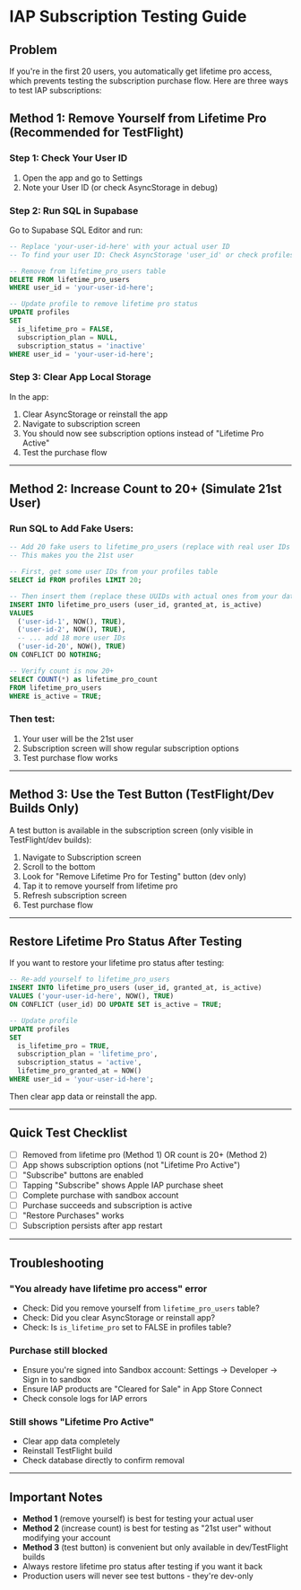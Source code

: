 # IAP Subscription Testing Guide

## Problem
If you're in the first 20 users, you automatically get lifetime pro access, which prevents testing the subscription purchase flow. Here are three ways to test IAP subscriptions:

## Method 1: Remove Yourself from Lifetime Pro (Recommended for TestFlight)

### Step 1: Check Your User ID
1. Open the app and go to Settings
2. Note your User ID (or check AsyncStorage in debug)

### Step 2: Run SQL in Supabase
Go to Supabase SQL Editor and run:

```sql
-- Replace 'your-user-id-here' with your actual user ID
-- To find your user ID: Check AsyncStorage 'user_id' or check profiles table

-- Remove from lifetime_pro_users table
DELETE FROM lifetime_pro_users 
WHERE user_id = 'your-user-id-here';

-- Update profile to remove lifetime pro status
UPDATE profiles 
SET 
  is_lifetime_pro = FALSE,
  subscription_plan = NULL,
  subscription_status = 'inactive'
WHERE user_id = 'your-user-id-here';
```

### Step 3: Clear App Local Storage
In the app:
1. Clear AsyncStorage or reinstall the app
2. Navigate to subscription screen
3. You should now see subscription options instead of "Lifetime Pro Active"
4. Test the purchase flow

---

## Method 2: Increase Count to 20+ (Simulate 21st User)

### Run SQL to Add Fake Users:
```sql
-- Add 20 fake users to lifetime_pro_users (replace with real user IDs from your profiles)
-- This makes you the 21st user

-- First, get some user IDs from your profiles table
SELECT id FROM profiles LIMIT 20;

-- Then insert them (replace these UUIDs with actual ones from your database)
INSERT INTO lifetime_pro_users (user_id, granted_at, is_active)
VALUES 
  ('user-id-1', NOW(), TRUE),
  ('user-id-2', NOW(), TRUE),
  -- ... add 18 more user IDs
  ('user-id-20', NOW(), TRUE)
ON CONFLICT DO NOTHING;

-- Verify count is now 20+
SELECT COUNT(*) as lifetime_pro_count 
FROM lifetime_pro_users 
WHERE is_active = TRUE;
```

### Then test:
1. Your user will be the 21st user
2. Subscription screen will show regular subscription options
3. Test purchase flow works

---

## Method 3: Use the Test Button (TestFlight/Dev Builds Only)

A test button is available in the subscription screen (only visible in TestFlight/dev builds):

1. Navigate to Subscription screen
2. Scroll to the bottom
3. Look for "Remove Lifetime Pro for Testing" button (dev only)
4. Tap it to remove yourself from lifetime pro
5. Refresh subscription screen
6. Test purchase flow

---

## Restore Lifetime Pro Status After Testing

If you want to restore your lifetime pro status after testing:

```sql
-- Re-add yourself to lifetime_pro_users
INSERT INTO lifetime_pro_users (user_id, granted_at, is_active)
VALUES ('your-user-id-here', NOW(), TRUE)
ON CONFLICT (user_id) DO UPDATE SET is_active = TRUE;

-- Update profile
UPDATE profiles 
SET 
  is_lifetime_pro = TRUE,
  subscription_plan = 'lifetime_pro',
  subscription_status = 'active',
  lifetime_pro_granted_at = NOW()
WHERE user_id = 'your-user-id-here';
```

Then clear app data or reinstall the app.

---

## Quick Test Checklist

- [ ] Removed from lifetime pro (Method 1) OR count is 20+ (Method 2)
- [ ] App shows subscription options (not "Lifetime Pro Active")
- [ ] "Subscribe" buttons are enabled
- [ ] Tapping "Subscribe" shows Apple IAP purchase sheet
- [ ] Complete purchase with sandbox account
- [ ] Purchase succeeds and subscription is active
- [ ] "Restore Purchases" works
- [ ] Subscription persists after app restart

---

## Troubleshooting

### "You already have lifetime pro access" error
- Check: Did you remove yourself from `lifetime_pro_users` table?
- Check: Did you clear AsyncStorage or reinstall app?
- Check: Is `is_lifetime_pro` set to FALSE in profiles table?

### Purchase still blocked
- Ensure you're signed into Sandbox account: Settings → Developer → Sign in to sandbox
- Ensure IAP products are "Cleared for Sale" in App Store Connect
- Check console logs for IAP errors

### Still shows "Lifetime Pro Active"
- Clear app data completely
- Reinstall TestFlight build
- Check database directly to confirm removal

---

## Important Notes

- **Method 1** (remove yourself) is best for testing your actual user
- **Method 2** (increase count) is best for testing as "21st user" without modifying your account
- **Method 3** (test button) is convenient but only available in dev/TestFlight builds
- Always restore lifetime pro status after testing if you want it back
- Production users will never see test buttons - they're dev-only

